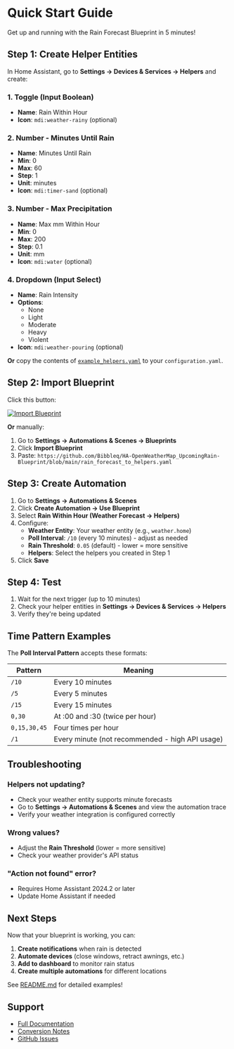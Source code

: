 # Quick Start Guide

Get up and running with the Rain Forecast Blueprint in 5 minutes!

## Step 1: Create Helper Entities

In Home Assistant, go to **Settings → Devices & Services → Helpers** and create:

### 1. Toggle (Input Boolean)
- **Name**: Rain Within Hour
- **Icon**: `mdi:weather-rainy` (optional)

### 2. Number - Minutes Until Rain
- **Name**: Minutes Until Rain
- **Min**: 0
- **Max**: 60
- **Step**: 1
- **Unit**: minutes
- **Icon**: `mdi:timer-sand` (optional)

### 3. Number - Max Precipitation
- **Name**: Max mm Within Hour
- **Min**: 0
- **Max**: 200
- **Step**: 0.1
- **Unit**: mm
- **Icon**: `mdi:water` (optional)

### 4. Dropdown (Input Select)
- **Name**: Rain Intensity
- **Options**: 
  - None
  - Light
  - Moderate
  - Heavy
  - Violent
- **Icon**: `mdi:weather-pouring` (optional)

**Or** copy the contents of [`example_helpers.yaml`](example_helpers.yaml) to your `configuration.yaml`.

## Step 2: Import Blueprint

Click this button:

[![Import Blueprint](https://my.home-assistant.io/badges/blueprint_import.svg)](https://my.home-assistant.io/redirect/blueprint_import/?blueprint_url=https%3A%2F%2Fgithub.com%2FBibbleq%2FHA-OpenWeatherMap_UpcomingRain-Blueprint%2Fblob%2Fmain%2Frain_forecast_to_helpers.yaml)

**Or** manually:
1. Go to **Settings → Automations & Scenes → Blueprints**
2. Click **Import Blueprint**
3. Paste: `https://github.com/Bibbleq/HA-OpenWeatherMap_UpcomingRain-Blueprint/blob/main/rain_forecast_to_helpers.yaml`

## Step 3: Create Automation

1. Go to **Settings → Automations & Scenes**
2. Click **Create Automation → Use Blueprint**
3. Select **Rain Within Hour (Weather Forecast → Helpers)**
4. Configure:
   - **Weather Entity**: Your weather entity (e.g., `weather.home`)
   - **Poll Interval**: `/10` (every 10 minutes) - adjust as needed
   - **Rain Threshold**: `0.05` (default) - lower = more sensitive
   - **Helpers**: Select the helpers you created in Step 1
5. Click **Save**

## Step 4: Test

1. Wait for the next trigger (up to 10 minutes)
2. Check your helper entities in **Settings → Devices & Services → Helpers**
3. Verify they're being updated

## Time Pattern Examples

The **Poll Interval Pattern** accepts these formats:

| Pattern | Meaning |
|---------|---------|
| `/10` | Every 10 minutes |
| `/5` | Every 5 minutes |
| `/15` | Every 15 minutes |
| `0,30` | At :00 and :30 (twice per hour) |
| `0,15,30,45` | Four times per hour |
| `/1` | Every minute (not recommended - high API usage) |

## Troubleshooting

### Helpers not updating?
- Check your weather entity supports minute forecasts
- Go to **Settings → Automations & Scenes** and view the automation trace
- Verify your weather integration is configured correctly

### Wrong values?
- Adjust the **Rain Threshold** (lower = more sensitive)
- Check your weather provider's API status

### "Action not found" error?
- Requires Home Assistant 2024.2 or later
- Update Home Assistant if needed

## Next Steps

Now that your blueprint is working, you can:

1. **Create notifications** when rain is detected
2. **Automate devices** (close windows, retract awnings, etc.)
3. **Add to dashboard** to monitor rain status
4. **Create multiple automations** for different locations

See [README.md](README.md) for detailed examples!

## Support

- [Full Documentation](README.md)
- [Conversion Notes](CONVERSION_NOTES.md)
- [GitHub Issues](https://github.com/Bibbleq/HA-OpenWeatherMap_UpcomingRain-Blueprint/issues)
